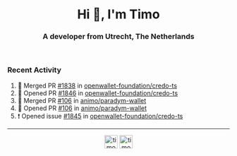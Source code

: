 <h1 align="center">Hi 👋, I'm Timo</h1>
<h3 align="center">A developer from Utrecht, The Netherlands</h3>
<br/>
<!-- https://github.com/rahuldkjain/github-profile-readme-generator --!>

<!--  <p align="left"><img src="https://github-readme-stats.vercel.app/api?username=timoglastra&show_icons=true&count_private=true&" alt="timoglastra" /></p> --!>

<!--
Github language stats
<p align="left"><img src="https://github-readme-stats.vercel.app/api/top-langs/?username=timoglastra&layout=compact" alt="timoglastra" /><p>
-->

<!-- Codestats language stats -->
<!-- <p align="left"><img src="https://codestats-readme.vercel.app/api/top-langs/?username=timoglastra&layout=compact&language_count=12" alt="timoglastra" /><p>    --!>
  
<h3>Recent Activity</h3>

<!--START_SECTION:activity-->
1. 🎉 Merged PR [#1838](https://github.com/openwallet-foundation/credo-ts/pull/1838) in [openwallet-foundation/credo-ts](https://github.com/openwallet-foundation/credo-ts)
2. 💪 Opened PR [#1846](https://github.com/openwallet-foundation/credo-ts/pull/1846) in [openwallet-foundation/credo-ts](https://github.com/openwallet-foundation/credo-ts)
3. 🎉 Merged PR [#106](https://github.com/animo/paradym-wallet/pull/106) in [animo/paradym-wallet](https://github.com/animo/paradym-wallet)
4. 💪 Opened PR [#106](https://github.com/animo/paradym-wallet/pull/106) in [animo/paradym-wallet](https://github.com/animo/paradym-wallet)
5. ❗ Opened issue [#1845](https://github.com/openwallet-foundation/credo-ts/issues/1845) in [openwallet-foundation/credo-ts](https://github.com/openwallet-foundation/credo-ts)
<!--END_SECTION:activity-->

---

<p align="center">
<a href="https://twitter.com/timoglastra" target="blank"><img align="center" src="https://cdn.jsdelivr.net/npm/simple-icons@3.0.1/icons/twitter.svg" alt="timoglastra" height="30" width="30" /></a>
<a href="https://linkedin.com/in/timoglastra" target="blank"><img align="center" src="https://cdn.jsdelivr.net/npm/simple-icons@3.0.1/icons/linkedin.svg" alt="timoglastra" height="30" width="30" /></a>
</p>




